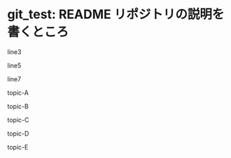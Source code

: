 # git_test: README リポジトリの説明を書くところ

line3

line5

line7

topic-A

topic-B

topic-C

topic-D

topic-E
